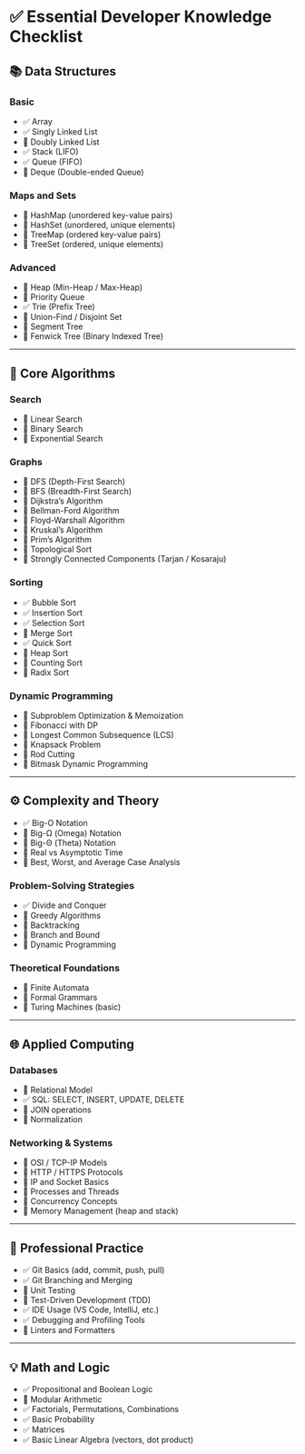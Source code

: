 # ✅ Essential Developer Knowledge Checklist

## 📚 Data Structures

### Basic
- ✅ Array  
- ✅ Singly Linked List  
- 🔲 Doubly Linked List  
- ✅ Stack (LIFO)  
- ✅ Queue (FIFO)  
- 🔲 Deque (Double-ended Queue)

### Maps and Sets
- 🔲 HashMap (unordered key-value pairs)  
- 🔲 HashSet (unordered, unique elements)  
- 🔲 TreeMap (ordered key-value pairs)  
- 🔲 TreeSet (ordered, unique elements)

### Advanced
- 🔲 Heap (Min-Heap / Max-Heap)  
- 🔲 Priority Queue  
- ✅ Trie (Prefix Tree)  
- 🔲 Union-Find / Disjoint Set  
- 🔲 Segment Tree  
- 🔲 Fenwick Tree (Binary Indexed Tree)

---

## 🧠 Core Algorithms

### Search
- 🔲 Linear Search  
- 🔲 Binary Search  
- 🔲 Exponential Search

### Graphs
- 🔲 DFS (Depth-First Search)  
- 🔲 BFS (Breadth-First Search)  
- 🔲 Dijkstra’s Algorithm  
- 🔲 Bellman-Ford Algorithm  
- 🔲 Floyd-Warshall Algorithm  
- 🔲 Kruskal’s Algorithm  
- 🔲 Prim’s Algorithm  
- 🔲 Topological Sort  
- 🔲 Strongly Connected Components (Tarjan / Kosaraju)

### Sorting
- ✅ Bubble Sort  
- ✅ Insertion Sort  
- ✅ Selection Sort  
- 🔲 Merge Sort  
- ✅ Quick Sort  
- 🔲 Heap Sort  
- 🔲 Counting Sort  
- 🔲 Radix Sort

### Dynamic Programming
- 🔲 Subproblem Optimization & Memoization  
- 🔲 Fibonacci with DP  
- 🔲 Longest Common Subsequence (LCS)  
- 🔲 Knapsack Problem  
- 🔲 Rod Cutting  
- 🔲 Bitmask Dynamic Programming

---

## ⚙️ Complexity and Theory

- ✅ Big-O Notation  
- 🔲 Big-Ω (Omega) Notation  
- 🔲 Big-Θ (Theta) Notation  
- 🔲 Real vs Asymptotic Time  
- 🔲 Best, Worst, and Average Case Analysis

### Problem-Solving Strategies
- ✅ Divide and Conquer  
- 🔲 Greedy Algorithms  
- 🔲 Backtracking  
- 🔲 Branch and Bound  
- 🔲 Dynamic Programming

### Theoretical Foundations
- 🔲 Finite Automata  
- 🔲 Formal Grammars  
- 🔲 Turing Machines (basic)

---

## 🌐 Applied Computing

### Databases
- 🔲 Relational Model  
- ✅ SQL: SELECT, INSERT, UPDATE, DELETE  
- 🔲 JOIN operations  
- 🔲 Normalization

### Networking & Systems
- 🔲 OSI / TCP-IP Models  
- 🔲 HTTP / HTTPS Protocols  
- 🔲 IP and Socket Basics  
- 🔲 Processes and Threads  
- 🔲 Concurrency Concepts  
- 🔲 Memory Management (heap and stack)

---

## 🧰 Professional Practice

- ✅ Git Basics (add, commit, push, pull)  
- ✅ Git Branching and Merging  
- 🔲 Unit Testing  
- 🔲 Test-Driven Development (TDD)  
- ✅ IDE Usage (VS Code, IntelliJ, etc.)  
- ✅ Debugging and Profiling Tools  
- 🔲 Linters and Formatters

---

## 💡 Math and Logic

- ✅ Propositional and Boolean Logic  
- 🔲 Modular Arithmetic  
- ✅ Factorials, Permutations, Combinations  
- ✅ Basic Probability  
- ✅ Matrices  
- ✅ Basic Linear Algebra (vectors, dot product)
